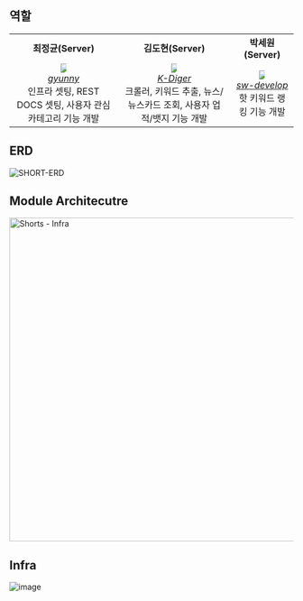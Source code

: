 ## 역할

<table>
    <tr align="center">
        <td><B>최정균(Server)<B></td>
        <td><B>김도현(Server)<B></td>
        <td><B>박세원(Server)<B></td>
    </tr>
    <tr align="center">
        <td>
            <img src="https://github.com/wjdrbs96.png" style="max-width: 10px">
            <br>
            <a href="https://github.com/wjdrbs96"><I>gyunny</I></a>
            <br> 인프라 셋팅, REST DOCS 셋팅, 사용자 관심 카테고리 기능 개발
        </td>
        <td>
          <img src="https://github.com/k-diger.png" style="max-width: 10px">
            <br>
            <a href="https://github.com/k-diger"><I>K-Diger</I></a>
            <br> 크롤러, 키워드 추출, 뉴스/뉴스카드 조회, 사용자 업적/뱃지 기능 개발
        </td>
        <td>
            <img src="https://github.com/sw-develop.png" style="max-width: 10px">
            <br>
            <a href="https://github.com/sw-develop"><I>sw-develop</I></a>
            <br> 핫 키워드 랭킹 기능 개발
        </td>
    </tr>
</table>


## ERD

![SHORT-ERD](https://github.com/mash-up-kr/SeeYouAgain_Spring/assets/60564431/c5250a92-4615-413e-9885-c30db26e4e68)


## Module Architecutre

<img width="574" alt="Shorts - Infra" src="https://github.com/mash-up-kr/SeeYouAgain_Spring/assets/60564431/76158d81-4e04-405a-bc0c-6e3c580ae9fa">


## Infra

![image](https://github.com/mash-up-kr/SeeYouAgain_Spring/assets/60564431/9039ce5a-b81b-412f-b585-b9673cbb8a34)
